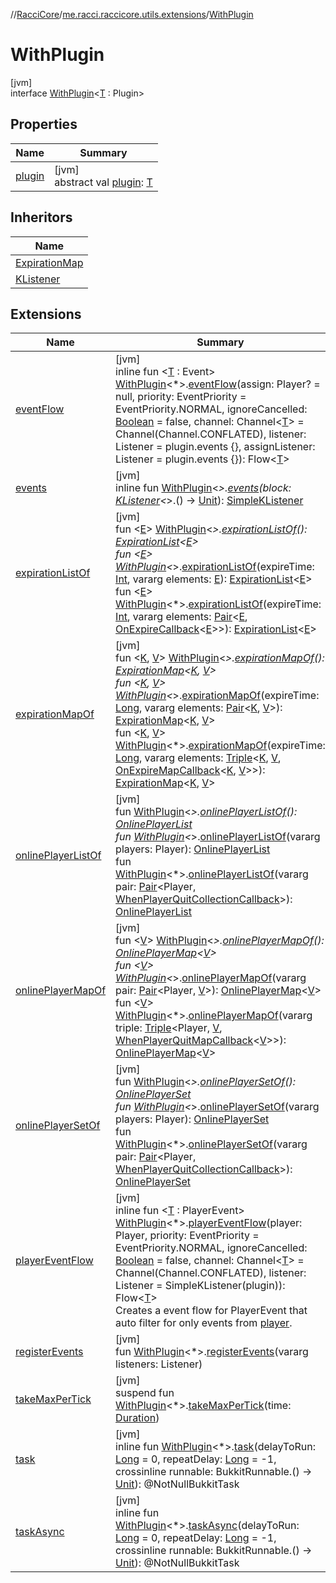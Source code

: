 //[RacciCore](../../../index.md)/[me.racci.raccicore.utils.extensions](../index.md)/[WithPlugin](index.md)

# WithPlugin

[jvm]\
interface [WithPlugin](index.md)&lt;[T](index.md) : Plugin&gt;

## Properties

| Name | Summary |
|---|---|
| [plugin](plugin.md) | [jvm]<br>abstract val [plugin](plugin.md): [T](index.md) |

## Inheritors

| Name |
|---|
| [ExpirationMap](../../me.racci.raccicore.utils.collections/-expiration-map/index.md) |
| [KListener](../-k-listener/index.md) |

## Extensions

| Name | Summary |
|---|---|
| [eventFlow](../../me.racci.raccicore.utils.flow/event-flow.md) | [jvm]<br>inline fun &lt;[T](../../me.racci.raccicore.utils.flow/event-flow.md) : Event&gt; [WithPlugin](index.md)&lt;*&gt;.[eventFlow](../../me.racci.raccicore.utils.flow/event-flow.md)(assign: Player? = null, priority: EventPriority = EventPriority.NORMAL, ignoreCancelled: [Boolean](https://kotlinlang.org/api/latest/jvm/stdlib/kotlin/-boolean/index.html) = false, channel: Channel&lt;[T](../../me.racci.raccicore.utils.flow/event-flow.md)&gt; = Channel(Channel.CONFLATED), listener: Listener = plugin.events {}, assignListener: Listener = plugin.events {}): Flow&lt;[T](../../me.racci.raccicore.utils.flow/event-flow.md)&gt; |
| [events](../events.md) | [jvm]<br>inline fun [WithPlugin](index.md)&lt;*&gt;.[events](../events.md)(block: [KListener](../-k-listener/index.md)&lt;*&gt;.() -&gt; [Unit](https://kotlinlang.org/api/latest/jvm/stdlib/kotlin/-unit/index.html)): [SimpleKListener](../-simple-k-listener/index.md) |
| [expirationListOf](../../me.racci.raccicore.utils.collections/expiration-list-of.md) | [jvm]<br>fun &lt;[E](../../me.racci.raccicore.utils.collections/expiration-list-of.md)&gt; [WithPlugin](index.md)&lt;*&gt;.[expirationListOf](../../me.racci.raccicore.utils.collections/expiration-list-of.md)(): [ExpirationList](../../me.racci.raccicore.utils.collections/-expiration-list/index.md)&lt;[E](../../me.racci.raccicore.utils.collections/expiration-list-of.md)&gt;<br>fun &lt;[E](../../me.racci.raccicore.utils.collections/expiration-list-of.md)&gt; [WithPlugin](index.md)&lt;*&gt;.[expirationListOf](../../me.racci.raccicore.utils.collections/expiration-list-of.md)(expireTime: [Int](https://kotlinlang.org/api/latest/jvm/stdlib/kotlin/-int/index.html), vararg elements: [E](../../me.racci.raccicore.utils.collections/expiration-list-of.md)): [ExpirationList](../../me.racci.raccicore.utils.collections/-expiration-list/index.md)&lt;[E](../../me.racci.raccicore.utils.collections/expiration-list-of.md)&gt;<br>fun &lt;[E](../../me.racci.raccicore.utils.collections/expiration-list-of.md)&gt; [WithPlugin](index.md)&lt;*&gt;.[expirationListOf](../../me.racci.raccicore.utils.collections/expiration-list-of.md)(expireTime: [Int](https://kotlinlang.org/api/latest/jvm/stdlib/kotlin/-int/index.html), vararg elements: [Pair](https://kotlinlang.org/api/latest/jvm/stdlib/kotlin/-pair/index.html)&lt;[E](../../me.racci.raccicore.utils.collections/expiration-list-of.md), [OnExpireCallback](../../me.racci.raccicore.utils.collections/index.md#1412320920%2FClasslikes%2F-1216412040)&lt;[E](../../me.racci.raccicore.utils.collections/expiration-list-of.md)&gt;&gt;): [ExpirationList](../../me.racci.raccicore.utils.collections/-expiration-list/index.md)&lt;[E](../../me.racci.raccicore.utils.collections/expiration-list-of.md)&gt; |
| [expirationMapOf](../../me.racci.raccicore.utils.collections/expiration-map-of.md) | [jvm]<br>fun &lt;[K](../../me.racci.raccicore.utils.collections/expiration-map-of.md), [V](../../me.racci.raccicore.utils.collections/expiration-map-of.md)&gt; [WithPlugin](index.md)&lt;*&gt;.[expirationMapOf](../../me.racci.raccicore.utils.collections/expiration-map-of.md)(): [ExpirationMap](../../me.racci.raccicore.utils.collections/-expiration-map/index.md)&lt;[K](../../me.racci.raccicore.utils.collections/expiration-map-of.md), [V](../../me.racci.raccicore.utils.collections/expiration-map-of.md)&gt;<br>fun &lt;[K](../../me.racci.raccicore.utils.collections/expiration-map-of.md), [V](../../me.racci.raccicore.utils.collections/expiration-map-of.md)&gt; [WithPlugin](index.md)&lt;*&gt;.[expirationMapOf](../../me.racci.raccicore.utils.collections/expiration-map-of.md)(expireTime: [Long](https://kotlinlang.org/api/latest/jvm/stdlib/kotlin/-long/index.html), vararg elements: [Pair](https://kotlinlang.org/api/latest/jvm/stdlib/kotlin/-pair/index.html)&lt;[K](../../me.racci.raccicore.utils.collections/expiration-map-of.md), [V](../../me.racci.raccicore.utils.collections/expiration-map-of.md)&gt;): [ExpirationMap](../../me.racci.raccicore.utils.collections/-expiration-map/index.md)&lt;[K](../../me.racci.raccicore.utils.collections/expiration-map-of.md), [V](../../me.racci.raccicore.utils.collections/expiration-map-of.md)&gt;<br>fun &lt;[K](../../me.racci.raccicore.utils.collections/expiration-map-of.md), [V](../../me.racci.raccicore.utils.collections/expiration-map-of.md)&gt; [WithPlugin](index.md)&lt;*&gt;.[expirationMapOf](../../me.racci.raccicore.utils.collections/expiration-map-of.md)(expireTime: [Long](https://kotlinlang.org/api/latest/jvm/stdlib/kotlin/-long/index.html), vararg elements: [Triple](https://kotlinlang.org/api/latest/jvm/stdlib/kotlin/-triple/index.html)&lt;[K](../../me.racci.raccicore.utils.collections/expiration-map-of.md), [V](../../me.racci.raccicore.utils.collections/expiration-map-of.md), [OnExpireMapCallback](../../me.racci.raccicore.utils.collections/index.md#747812612%2FClasslikes%2F-1216412040)&lt;[K](../../me.racci.raccicore.utils.collections/expiration-map-of.md), [V](../../me.racci.raccicore.utils.collections/expiration-map-of.md)&gt;&gt;): [ExpirationMap](../../me.racci.raccicore.utils.collections/-expiration-map/index.md)&lt;[K](../../me.racci.raccicore.utils.collections/expiration-map-of.md), [V](../../me.racci.raccicore.utils.collections/expiration-map-of.md)&gt; |
| [onlinePlayerListOf](../../me.racci.raccicore.utils.collections/online-player-list-of.md) | [jvm]<br>fun [WithPlugin](index.md)&lt;*&gt;.[onlinePlayerListOf](../../me.racci.raccicore.utils.collections/online-player-list-of.md)(): [OnlinePlayerList](../../me.racci.raccicore.utils.collections/-online-player-list/index.md)<br>fun [WithPlugin](index.md)&lt;*&gt;.[onlinePlayerListOf](../../me.racci.raccicore.utils.collections/online-player-list-of.md)(vararg players: Player): [OnlinePlayerList](../../me.racci.raccicore.utils.collections/-online-player-list/index.md)<br>fun [WithPlugin](index.md)&lt;*&gt;.[onlinePlayerListOf](../../me.racci.raccicore.utils.collections/online-player-list-of.md)(vararg pair: [Pair](https://kotlinlang.org/api/latest/jvm/stdlib/kotlin/-pair/index.html)&lt;Player, [WhenPlayerQuitCollectionCallback](../../me.racci.raccicore.utils.collections/index.md#770480590%2FClasslikes%2F-1216412040)&gt;): [OnlinePlayerList](../../me.racci.raccicore.utils.collections/-online-player-list/index.md) |
| [onlinePlayerMapOf](../../me.racci.raccicore.utils.collections/online-player-map-of.md) | [jvm]<br>fun &lt;[V](../../me.racci.raccicore.utils.collections/online-player-map-of.md)&gt; [WithPlugin](index.md)&lt;*&gt;.[onlinePlayerMapOf](../../me.racci.raccicore.utils.collections/online-player-map-of.md)(): [OnlinePlayerMap](../../me.racci.raccicore.utils.collections/-online-player-map/index.md)&lt;[V](../../me.racci.raccicore.utils.collections/online-player-map-of.md)&gt;<br>fun &lt;[V](../../me.racci.raccicore.utils.collections/online-player-map-of.md)&gt; [WithPlugin](index.md)&lt;*&gt;.[onlinePlayerMapOf](../../me.racci.raccicore.utils.collections/online-player-map-of.md)(vararg pair: [Pair](https://kotlinlang.org/api/latest/jvm/stdlib/kotlin/-pair/index.html)&lt;Player, [V](../../me.racci.raccicore.utils.collections/online-player-map-of.md)&gt;): [OnlinePlayerMap](../../me.racci.raccicore.utils.collections/-online-player-map/index.md)&lt;[V](../../me.racci.raccicore.utils.collections/online-player-map-of.md)&gt;<br>fun &lt;[V](../../me.racci.raccicore.utils.collections/online-player-map-of.md)&gt; [WithPlugin](index.md)&lt;*&gt;.[onlinePlayerMapOf](../../me.racci.raccicore.utils.collections/online-player-map-of.md)(vararg triple: [Triple](https://kotlinlang.org/api/latest/jvm/stdlib/kotlin/-triple/index.html)&lt;Player, [V](../../me.racci.raccicore.utils.collections/online-player-map-of.md), [WhenPlayerQuitMapCallback](../../me.racci.raccicore.utils.collections/index.md#-678110128%2FClasslikes%2F-1216412040)&lt;[V](../../me.racci.raccicore.utils.collections/online-player-map-of.md)&gt;&gt;): [OnlinePlayerMap](../../me.racci.raccicore.utils.collections/-online-player-map/index.md)&lt;[V](../../me.racci.raccicore.utils.collections/online-player-map-of.md)&gt; |
| [onlinePlayerSetOf](../../me.racci.raccicore.utils.collections/online-player-set-of.md) | [jvm]<br>fun [WithPlugin](index.md)&lt;*&gt;.[onlinePlayerSetOf](../../me.racci.raccicore.utils.collections/online-player-set-of.md)(): [OnlinePlayerSet](../../me.racci.raccicore.utils.collections/-online-player-set/index.md)<br>fun [WithPlugin](index.md)&lt;*&gt;.[onlinePlayerSetOf](../../me.racci.raccicore.utils.collections/online-player-set-of.md)(vararg players: Player): [OnlinePlayerSet](../../me.racci.raccicore.utils.collections/-online-player-set/index.md)<br>fun [WithPlugin](index.md)&lt;*&gt;.[onlinePlayerSetOf](../../me.racci.raccicore.utils.collections/online-player-set-of.md)(vararg pair: [Pair](https://kotlinlang.org/api/latest/jvm/stdlib/kotlin/-pair/index.html)&lt;Player, [WhenPlayerQuitCollectionCallback](../../me.racci.raccicore.utils.collections/index.md#770480590%2FClasslikes%2F-1216412040)&gt;): [OnlinePlayerSet](../../me.racci.raccicore.utils.collections/-online-player-set/index.md) |
| [playerEventFlow](../../me.racci.raccicore.utils.flow/player-event-flow.md) | [jvm]<br>inline fun &lt;[T](../../me.racci.raccicore.utils.flow/player-event-flow.md) : PlayerEvent&gt; [WithPlugin](index.md)&lt;*&gt;.[playerEventFlow](../../me.racci.raccicore.utils.flow/player-event-flow.md)(player: Player, priority: EventPriority = EventPriority.NORMAL, ignoreCancelled: [Boolean](https://kotlinlang.org/api/latest/jvm/stdlib/kotlin/-boolean/index.html) = false, channel: Channel&lt;[T](../../me.racci.raccicore.utils.flow/player-event-flow.md)&gt; = Channel(Channel.CONFLATED), listener: Listener = SimpleKListener(plugin)): Flow&lt;[T](../../me.racci.raccicore.utils.flow/player-event-flow.md)&gt;<br>Creates a event flow for PlayerEvent that auto filter for only events from [player](../../me.racci.raccicore.utils.flow/player-event-flow.md). |
| [registerEvents](../register-events.md) | [jvm]<br>fun [WithPlugin](index.md)&lt;*&gt;.[registerEvents](../register-events.md)(vararg listeners: Listener) |
| [takeMaxPerTick](../../me.racci.raccicore.utils/take-max-per-tick.md) | [jvm]<br>suspend fun [WithPlugin](index.md)&lt;*&gt;.[takeMaxPerTick](../../me.racci.raccicore.utils/take-max-per-tick.md)(time: [Duration](https://kotlinlang.org/api/latest/jvm/stdlib/kotlin.time/-duration/index.html)) |
| [task](../task.md) | [jvm]<br>inline fun [WithPlugin](index.md)&lt;*&gt;.[task](../task.md)(delayToRun: [Long](https://kotlinlang.org/api/latest/jvm/stdlib/kotlin/-long/index.html) = 0, repeatDelay: [Long](https://kotlinlang.org/api/latest/jvm/stdlib/kotlin/-long/index.html) = -1, crossinline runnable: BukkitRunnable.() -&gt; [Unit](https://kotlinlang.org/api/latest/jvm/stdlib/kotlin/-unit/index.html)): @NotNullBukkitTask |
| [taskAsync](../task-async.md) | [jvm]<br>inline fun [WithPlugin](index.md)&lt;*&gt;.[taskAsync](../task-async.md)(delayToRun: [Long](https://kotlinlang.org/api/latest/jvm/stdlib/kotlin/-long/index.html) = 0, repeatDelay: [Long](https://kotlinlang.org/api/latest/jvm/stdlib/kotlin/-long/index.html) = -1, crossinline runnable: BukkitRunnable.() -&gt; [Unit](https://kotlinlang.org/api/latest/jvm/stdlib/kotlin/-unit/index.html)): @NotNullBukkitTask |
